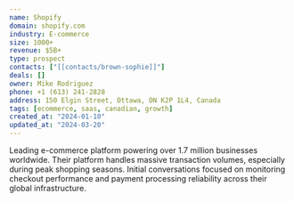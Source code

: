 ```yaml
---
name: Shopify
domain: shopify.com
industry: E-commerce
size: 1000+
revenue: $5B+
type: prospect
contacts: ["[[contacts/brown-sophie]]"]
deals: []
owner: Mike Rodriguez
phone: +1 (613) 241-2828
address: 150 Elgin Street, Ottawa, ON K2P 1L4, Canada
tags: [ecommerce, saas, canadian, growth]
created_at: "2024-01-10"
updated_at: "2024-03-20"
---
```


Leading e-commerce platform powering over 1.7 million businesses worldwide. Their platform handles massive transaction volumes, especially during peak shopping seasons. Initial conversations focused on monitoring checkout performance and payment processing reliability across their global infrastructure.